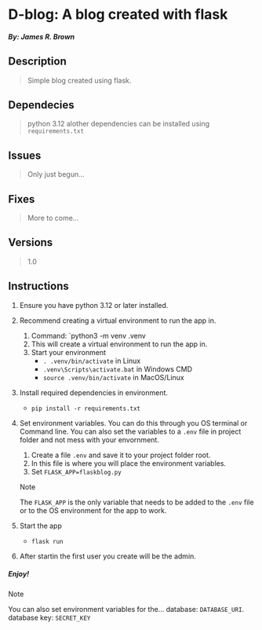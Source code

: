 
# D-blog: A blog created with flask

#### *By: James R. Brown*

## Description

> Simple blog created using flask.

## Dependecies

> python 3.12
> alother dependencies can be installed using `requirements.txt`

## Issues

> Only just begun...

## Fixes

> More to come...

## Versions

> 1.0

## Instructions

1. Ensure you have python 3.12 or later installed.
2. Recommend creating a virtual environment to run the app in.
    1. Command: `python3 -m venv .venv
    2. This will create a virtual environment to run the app in.
    3. Start your environment 
        - `. .venv/bin/activate` in Linux
        - `.venv\Scripts\activate.bat` in Windows CMD
        - `source .venv/bin/activate` in MacOS/Linux
3. Install required dependencies in environment.
    - `pip install -r requirements.txt`
4. Set environment variables.  You can do this through you OS terminal or Command line.  You can also set the variables to a `.env` file in project folder and not mess with your envornment.
    1. Create a file `.env` and save it to your project folder root.
    2. In this file is where you will place the environment variables.
    3. Set `FLASK_APP=flaskblog.py`
  
    > [!NOTE]
    > The `FLASK_APP` is the only variable that needs to be added to the `.env` file or to the OS environment for the app to work.

5. Start the app
    - `flask run`
6. After startin the first user you create will be the admin.

##### Enjoy!

> [!NOTE]
> You can also set environment variables for the...
> database: `DATABASE_URI`.
> database key: `SECRET_KEY`

